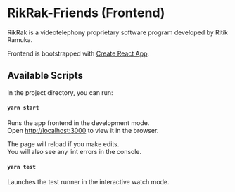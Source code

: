 # RikRak-Friends (Frontend)

RikRak is a videotelephony proprietary software program developed by Ritik Ramuka.

Frontend is bootstrapped with [Create React App](https://github.com/facebook/create-react-app).
## Available Scripts

In the project directory, you can run:

#### `yarn start`

Runs the app frontend in the development mode.\
Open [http://localhost:3000](http://localhost:3000) to view it in the browser.

The page will reload if you make edits.\
You will also see any lint errors in the console.

#### `yarn test`

Launches the test runner in the interactive watch mode.